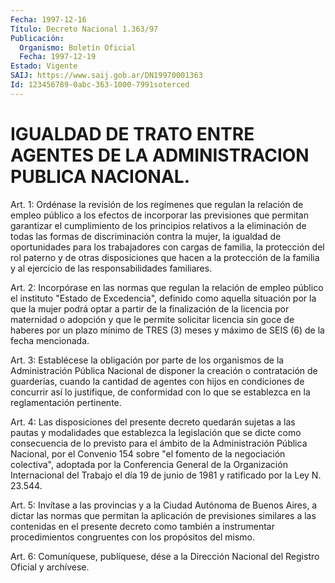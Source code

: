```yaml
---
Fecha: 1997-12-16
Título: Decreto Nacional 1.363/97
Publicación:
  Organismo: Boletín Oficial
  Fecha: 1997-12-19
Estado: Vigente
SAIJ: https://www.saij.gob.ar/DN19970001363
Id: 123456789-0abc-363-1000-7991soterced
---
```

# IGUALDAD DE TRATO ENTRE AGENTES DE LA ADMINISTRACION PUBLICA NACIONAL.

<a id="1"></a>
Art. 1: Ordénase la revisión  de  los regímenes que regulan la relación  de  empleo  público  a  los  efectos  de  incorporar  las previsiones  que  permitan  garantizar  el  cumplimiento    de  los principios  relativos  a  la  eliminación  de  todas  las formas de discriminación  contra la mujer, la igualdad de oportunidades  para los trabajadores  con  cargas  de  familia,  la  protección del rol paterno  y de otras disposiciones que hacen a la protección  de  la familia  y    al  ejercicio  de  las  responsabilidades  familiares.

<a id="2"></a>
Art. 2: Incorpórase  en  las  normas  que  regulan  la relación de empleo  público el instituto "Estado de Excedencia", definido  como aquella situación  por  la  que la mujer podrá optar a partir de la finalización de la licencia por  maternidad  o  adopción  y  que le permite  solicitar licencia sin goce de haberes por un plazo mínimo de TRES (3)  meses  y  máximo  de  SEIS  (6) de la fecha mencionada.

<a id="3"></a>
Art. 3: Establécese la obligación por parte  de  los organismos de la  Administración  Pública  Nacional  de  disponer  la creación  o contratación de guarderías, cuando la cantidad de agentes con hijos en  condiciones de concurrir así lo justifique, de conformidad  con lo que se establezca en la reglamentación pertinente.

<a id="4"></a>
Art.  4: Las disposiciones del presente decreto quedarán sujetas a las pautas y modalidades que establezca la legislación que se dicte como consecuencia de lo previsto para el ámbito de la Administración  Pública  Nacional,  por  el  Convenio 154 sobre "el fomento de la negociación colectiva", adoptada  por  la Conferencia General de la Organización Internacional del Trabajo el  día  19 de junio de 1981 y ratificado por la Ley N. 23.544.

<a id="5"></a>
Art. 5: Invítase a las provincias y a la Ciudad Autónoma de Buenos Aires, a dictar las normas que permitan la aplicación de previsiones  similares a las contenidas en el presente decreto como también  a  instrumentar   procedimientos    congruentes  con  los propósitos del mismo.

<a id="6"></a>
Art. 6: Comuníquese, publíquese, dése a la Dirección  Nacional del Registro  Oficial  y  archívese.